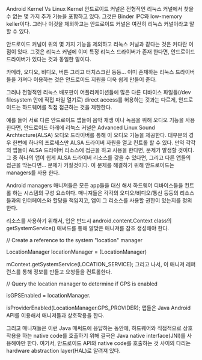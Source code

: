 Android Kernel Vs Linux Kernel
안드로이드 커널은 전형적인 리눅스 커널에서 찾을 수 없는 몇 가지 추가 기능을 포함하고 있다. 그것은 Binder IPC와 low-memory keller이다. 그러나 이것을 제외하고는 안드로이드 커널은 여전히 리눅스 커널이라고 말할 수 있다.

안드로이드 커널이 위의 몇 가지 기능을 제외하고 리눅스 커널과 같다는 것은 커다란 이점이 있다. 그것은 리눅스 커널에 이미 특정 리눅스 드라이버가 존재 한다면, 안드로이드 드라이버가 있다는 것과 동일한 말이다.

카메라, 오디오, 비디오, 버튼 그리고 터치스크린 등등... 이미 존재하는 리눅스 드라이버들을 가져다 이용하는 것은 안드로이드 지원을 더욱 쉽게 만들어 준다.

그러나 전형적인 리눅스 배포판이 어플리케이션들에 많은 다른 디바이스 파일들(/dev filesystem 안에 직접 파일 열기로) direct access를 허용하는 것과는 다르게, 안드로이드는 하드웨어를 직접 접근하는 것을 제한한다.

예를 들어 서로 다른 안드로이드 앱들이 음악 재생 이나 녹음을 위해 오디오 기능을 사용한다면, 안드로이드 아래에 리눅스 커널은 Advanced Linux Sound Archtecture(ALSA) 오디오 드라이버를 통해 이 오디오 기능을 제공한다. 대부분의 경우 한번에 하나의 프로세스만 ALSA 드라이버 자원을 열고 컨트롤 할 수 있다. 만약 각각의 앱들이 ALSA 드라이버 리소스에 접근을 하고 사용을 한다면, 문제가 발생할 것이다. 그 중 하나의 앱이 쉽게 ALSA 드라이버 리소스를 갖을 수 있다면, 그리고 다른 앱들의 접근을 막는다면... 문제가 커질것이다. 이 문제를 해결하기 위해 안드로이드는 managers를 사용 한다.

 

Android managers
매니져들은 모든 app들을 대신 해서 하드웨어 디바이스들을 컨트롤 하는 시스템의 구성 요소이다. 매니져들은 각각의 오디오/비디오/통신 등등의 리소스들과의 인터페이스와 할당을 책임지고, 앱이 그 리소스를 사용할 권한이 있는지를 정의 한다.

리소스를 사용하기 위해서, 입은 반드시 android.content.Context class의 getSystemService() 매써드를 통해 알맞은 매니져를 참조 생성해야 한다.

// Create a reference to the system "location" manager

LocationManager locationManager = (LocationManager) 

  mContext.getSystemService(LOCATION_SERVICE); 
그리고 나서, 이 매니져 레퍼런스를 통해 정보를 만들고 요청들을 컨트롤한다.

// Query the location manager to determine if GPS is enabled

isGPSEnabled = locationManager.

isProviderEnabled(LocationManager.GPS_PROVIDER);
앱들은 Java Android API를 이용해서 매니져들과 상호작용을 한다.

그리고 매니져들은 이런 Java 매써드에 응답하는 동안에, 하드웨어와 직접적으로 상호작용을 하는 native code를 호출하기 위해 결국은 Java native interface(JNI)를 사용해야만 한다. 여기서, 안드로이드 API와 native code를 호출하는 것 사이의 다리는 hardware abstraction layer(HAL)로 알려져 있다.
